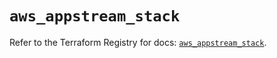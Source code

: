 # `aws_appstream_stack`

Refer to the Terraform Registry for docs: [`aws_appstream_stack`](https://registry.terraform.io/providers/hashicorp/aws/6.13.0/docs/resources/appstream_stack).
